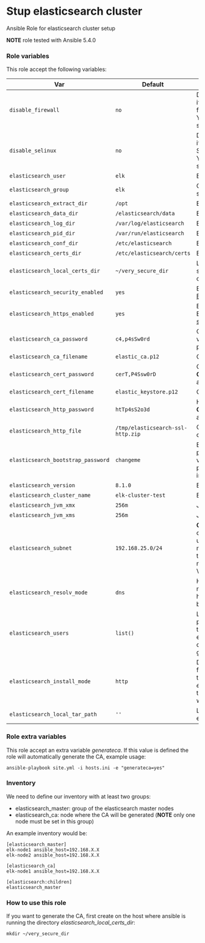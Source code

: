 # Stup elasticsearch cluster

Ansible Role for elasticsearch cluster setup

**NOTE** role tested with Ansible 5.4.0

### Role variables

This role accept the following variables:

| Var   | Default | Desc |
| ------- | ------- | ----------- |
| `disable_firewall`                | `no`       | Disable firewall. Default no, if you want to configure the firewall use another Role. You can disable the firewall setting this variable to yes  |
| `disable_selinux`                | `no`       | Disable SELinux. Default no, if you want to configure SELinux use another Role. You can disable SELinux setting this variable to yes  |
| `elasticsearch_user`                | `elk`       | Elasticsearch system user  |
| `elasticsearch_group`               | `elk`       | Group of the elastic search system user  |
| `elasticsearch_extract_dir`         | `/opt`       | Elastic search extract dir  |
| `elasticsearch_data_dir`            | `/elasticsearch/data`       | Elasticsearch data dir  |
| `elasticsearch_log_dir`             | `/var/log/elasticsearch`       | Elasticsearch log dir  |
| `elasticsearch_pid_dir`             | `/var/run/elasticsearch`       | Elasticsearch pid dir |
| `elasticsearch_conf_dir`            | `/etc/elasticsearch`       | Elasticsearch conf dir  |
| `elasticsearch_certs_dir`           | `/etc/elasticsearch/certs`       | Elasticsearch certificate dir  |
| `elasticsearch_local_certs_dir`     | `~/very_secure_dir`        | Local directory where to store the Elasticsearch certificates |
| `elasticsearch_security_enabled`    | `yes`       | Enable or not the [Elasticsearch security](https://www.elastic.co/guide/en/elasticsearch/reference/current/secure-cluster.html)  |
| `elasticsearch_https_enabled`    | `yes`       | Enable or not the Elasticsearch security [plus secured HTTPS traffic](https://www.elastic.co/guide/en/elasticsearch/reference/current/security-basic-setup-https.html)  |
| `elasticsearch_ca_password`         | `c4,p4sSw0rd`       | CA password. **CHANGE** this value, is only an example password.  |
| `elasticsearch_ca_filename`         | `elastic_ca.p12`       | CA filename  |
| `elasticsearch_cert_password`       | `cerT,P4Ssw0rD`       | Certificate password. **CHANGE** this value, is only an example password.  |
| `elasticsearch_cert_filename`       | `elastic_keystore.p12`       | Certificate filename |
| `elasticsearch_http_password`       | `htTp4sS2o3d`       | HTTPS certificate password. **CHANGE** this value, is only an example password.  |
| `elasticsearch_http_file`       | `/tmp/elasticsearch-ssl-http.zip`       | Output file for the HTTPS certificate generation script |
| `elasticsearch_bootstrap_password`  | `changeme`       | Elasticsearch [bootstrap password](https://www.elastic.co/guide/en/elasticsearch/reference/current/built-in-users.html#bootstrap-elastic-passwords).  **CHANGE** this value, is only an example password. For more informatsion read [here](https://www.elastic.co/guide/en/elasticsearch/reference/current/built-in-users.html#set-built-in-user-passwords)  |
| `elasticsearch_version`             | `8.1.0`       | Elasticsearch version  |
| `elasticsearch_cluster_name`        | `elk-cluster-test`       | Elasticsearch cluster name  |
| `elasticsearch_jvm_xmx`             | `256m`       | JVM XMX memory  |
| `elasticsearch_jvm_xms`             | `256m`       | JVM XMS memory  |
| `elasticsearch_subnet`              | `192.168.25.0/24`       | **CHANGE** this value based on your needs. This value is used to determinate the network interface to use if the machine has multiple network interfaces (Eg. Vagrant) |
| `elasticsearch_resolv_mode`         | `dns`       | How the elastic resolve the names, default dns. If set to host the /etc/hosts file will be overwritten  |
| `elasticsearch_users`         | `list()`       | List of dict. List of user with password. This role will set the default password for each user in this list. You can also use [this](https://www.elastic.co/guide/en/elasticsearch/reference/current/setup-passwords.html) tool to generate random password  |
| `elasticsearch_install_mode`             | `http`       | Download elasticsearch tar form elastic website. If set to local set *elasticsearch_local_tar_path*  to a local path where the tar was previously downloaded |
| `elasticsearch_local_tar_path`             | `''`       | Local path containing the elasticsearch tar  |

### Role extra variables

This role accept an extra variable *generateca*. If this value is defined the role will automatically generate the CA, example usage:

```
ansible-playbook site.yml -i hosts.ini -e "generateca=yes"
```

### Inventory

We need to define our inventory with at least two groups:

* elasticsearch_master: group of the elasticsearch master nodes
* elasticsearch_ca: node where the CA will be generated (**NOTE** only one node must be set in this group)

An example inventory would be:

```
[elasticsearch_master]
elk-node1 ansible_host=192.168.X.X
elk-node2 ansible_host=192.168.X.X

[elasticsearch_ca]
elk-node1 ansible_host=192.168.X.X

[elasticsearch:children]
elasticsearch_master
```

### How to use this role

If you want to generate the CA, first create on the host where ansible is running the directory *elasticsearch_local_certs_dir*:

```
mkdir ~/very_secure_dir
```